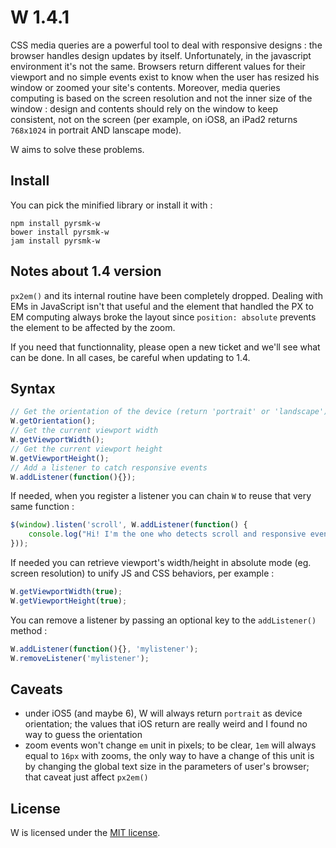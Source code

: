W 1.4.1
=======

CSS media queries are a powerful tool to deal with responsive designs : the browser handles design updates by itself. Unfortunately, in the javascript environment it's not the same. Browsers return different values for their viewport and no simple events exist to know when the user has resized his window or zoomed your site's contents. Moreover, media queries computing is based on the screen resolution and not the inner size of the window : design and contents should rely on the window to keep consistent, not on the screen (per example, on iOS8, an iPad2 returns `768x1024` in portrait AND lanscape mode).

W aims to solve these problems.

Install
-------

You can pick the minified library or install it with :

```
npm install pyrsmk-w
bower install pyrsmk-w
jam install pyrsmk-w
```

Notes about 1.4 version
-----------------------

`px2em()` and its internal routine have been completely dropped. Dealing with EMs in JavaScript isn't that useful and the element that handled the PX to EM computing always broke the layout since `position: absolute` prevents the element to be affected by the zoom.

If you need that functionnality, please open a new ticket and we'll see what can be done. In all cases, be careful when updating to 1.4.

Syntax
------

```js
// Get the orientation of the device (return 'portrait' or 'landscape')
W.getOrientation();
// Get the current viewport width
W.getViewportWidth();
// Get the current viewport height
W.getViewportHeight();
// Add a listener to catch responsive events
W.addListener(function(){});
```

If needed, when you register a listener you can chain `W` to reuse that very same function :

```js
$(window).listen('scroll', W.addListener(function() {
    console.log("Hi! I'm the one who detects scroll and responsive events!");
}));
```

If needed you can retrieve viewport's width/height in absolute mode (eg. screen resolution) to unify JS and CSS behaviors, per example :

```js
W.getViewportWidth(true);
W.getViewportHeight(true);
```

You can remove a listener by passing an optional key to the `addListener()` method :

```js
W.addListener(function(){}, 'mylistener');
W.removeListener('mylistener');
```

Caveats
-------

- under iOS5 (and maybe 6), W will always return `portrait` as device orientation; the values that iOS return are really weird and I found no way to guess the orientation
- zoom events won't change `em` unit in pixels; to be clear, `1em` will always equal to `16px` with zooms, the only way to have a change of this unit is by changing the global text size in the parameters of user's browser; that caveat just affect `px2em()`

License
-------

W is licensed under the [MIT license](http://dreamysource.mit-license.org).
